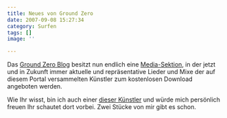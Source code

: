 ```yaml
---
title: Neues von Ground Zero
date: 2007-09-08 15:27:34
category: Surfen
tags: []
image: ''

---
```


Das [Ground Zero Blog](http://www.the-groundzero.com) besitzt nun endlich eine [Media-Sektion](http://www.the-groundzero.com/media), in der jetzt und in Zukunft immer aktuelle und repräsentative Lieder und Mixe der auf diesem Portal versammelten Künstler zum kostenlosen Download angeboten werden.  

  

Wie Ihr wisst, bin ich auch einer [dieser Künstler](http://www.the-groundzero.com/tag/misanthrop) und würde mich persönlich freuen Ihr schautet dort vorbei. Zwei Stücke von mir gibt es schon.
